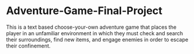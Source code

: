 # Adventure-Game-Final-Project
This is a text based choose-your-own adventure game that places the player in an unfamiliar environment in which they must check and search their surroundings, find new items, and engage enemies in order to escape their confinement.
